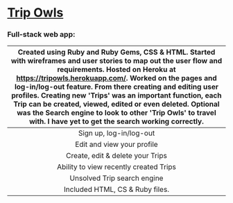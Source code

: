
# [Trip Owls](https://tripowls.herokuapp.com/)

### Full-stack web app:

| Created using Ruby and Ruby Gems, CSS & HTML. Started with wireframes and user stories to map out the user flow and requirements. Hosted on Heroku at https://tripowls.herokuapp.com/. Worked on the pages and log-in/log-out feature. From there creating and editing user profiles. Creating new 'Trips' was an important function, each Trip can be created, viewed, edited or even deleted. Optional was the Search engine to look to other 'Trip Owls' to travel with. I have yet to get the search working correctly. |
| :------------------------------------:|
| Sign up, log-in/log-out |
| Edit and view your profile |
| Create, edit & delete your Trips |
| Ability to view recently created Trips|
| Unsolved Trip search engine |
| Included HTML, CS & Ruby files. |
